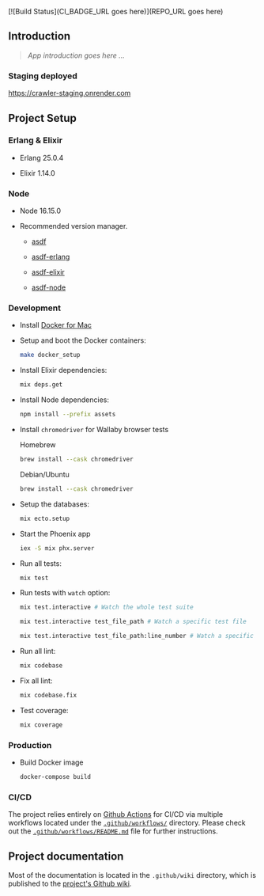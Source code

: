 [![Build Status](CI_BADGE_URL goes here)](REPO_URL goes here)

## Introduction

> *App introduction goes here ...*

### Staging deployed

https://crawler-staging.onrender.com

## Project Setup

### Erlang & Elixir

- Erlang 25.0.4

- Elixir 1.14.0

### Node

- Node 16.15.0

- Recommended version manager.

  - [asdf](https://github.com/asdf-vm/asdf)
  - [asdf-erlang](https://github.com/asdf-vm/asdf-erlang)
  - [asdf-elixir](https://github.com/asdf-vm/asdf-elixir)

  - [asdf-node](https://github.com/asdf-vm/asdf-node)


### Development

- Install [Docker for Mac](https://docs.docker.com/docker-for-mac/install/)

- Setup and boot the Docker containers:

  ```sh
  make docker_setup
  ```

- Install Elixir dependencies:

  ```sh
  mix deps.get
  ```

- Install Node dependencies:

  ```sh
  npm install --prefix assets
  ```

- Install `chromedriver` for Wallaby browser tests

  Homebrew

  ```sh
  brew install --cask chromedriver
  ```

  Debian/Ubuntu

  ```sh
  brew install --cask chromedriver
  ```

- Setup the databases:

  ```sh
  mix ecto.setup
  ```

- Start the Phoenix app

  ```sh
  iex -S mix phx.server
  ```

- Run all tests:

  ```sh
  mix test
  ```

- Run tests with `watch` option:

  ```sh
  mix test.interactive # Watch the whole test suite

  mix test.interactive test_file_path # Watch a specific test file

  mix test.interactive test_file_path:line_number # Watch a specific test line number
  ```

- Run all lint:

  ```sh
  mix codebase
  ```

- Fix all lint:

  ```sh
  mix codebase.fix
  ```

- Test coverage:

  ```sh
  mix coverage
  ```

### Production

- Build Docker image

  ```sh
  docker-compose build
  ```

### CI/CD

The project relies entirely on [Github Actions](https://github.com/features/actions) for CI/CD via multiple workflows located under the [`.github/workflows/`](.github/workflows) directory.
Please check out the [`.github/workflows/README.md`](.github/workflows/README.md) file for further instructions.

## Project documentation

Most of the documentation is located in the `.github/wiki` directory, which is published to the [project's Github wiki](https://github.com/[REPO]/wiki).

